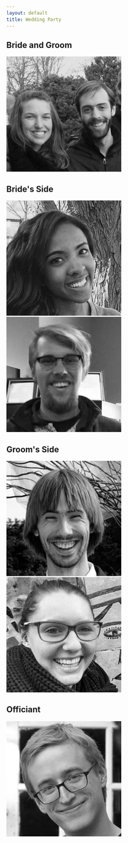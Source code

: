 ```yaml
---
layout: default
title: Wedding Party
---
```


Bride and Groom
------

<div class="row">
    <div class="col-sm-offset-3 col-sm-6 col-xs-12 medium"><img src="images/party/us.png"></div>
</div>

Bride's Side
------

<div class="row">
    <div class="col-sm-6 col-xs-12 medium"><img src="images/party/nina.png"></div>
    <div class="col-sm-6 col-xs-12 medium"><img src="images/party/bryan.png"></div>
</div>


Groom's Side
------
<div class="row">
    <div class="col-sm-6 col-xs-12 medium"><img src="images/party/alex.png"></div>
    <div class="col-sm-6 col-xs-12 medium"><img src="images/party/adrienne.png"></div>
</div>

Officiant
-----

<div class="row">
    <div class="col-sm-6 col-sm-offset-3 col-xs-12 medium"><img src="images/party/peter.png"></div>
</div>